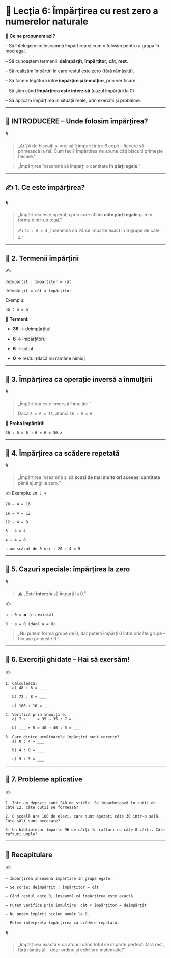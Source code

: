 # 📘 Lecția 6: Împărțirea cu rest zero a numerelor naturale

🎯 **Ce ne propunem azi?**

– Să înțelegem ce înseamnă împărțirea și cum o folosim pentru a grupa în mod egal.

 – Să cunoaștem termenii: **deîmpărțit**, **împărțitor**, **cât**, **rest**.

 – Să realizăm împărțiri în care restul este zero (fără rămășiță).

 – Să facem legătura între **împărțire și înmulțire**, prin verificare.

 – Să știm când **împărțirea este interzisă** (cazul împărțirii la 0).

 – Să aplicăm împărțirea în situații reale, prin exerciții și probleme.

------

## 🔔 INTRODUCERE – Unde folosim împărțirea?

🎙️

> „Ai 24 de biscuiți și vrei să îi împarți între 6 copii – fiecare să primească la fel.
>  Cum faci? Împărțirea ne spune câți biscuiți primește fiecare.”

> „Împărțirea înseamnă să împarți o cantitate **în părți egale**.”

------

## ✍️ 1. Ce este împărțirea?

🎙️

> „Împărțirea este operația prin care aflăm **câte părți egale** putem forma dintr-un total.”
>
> ✍️ `24 : 6 = 4`
>  „Înseamnă că 24 se împarte exact în 6 grupe de câte 4.”

------

## 🔹 2. Termenii împărțirii

✍️

```
deîmpărțit : împărțitor = cât

deîmpărțit = cât x împărțitor
```

Exemplu:

```
36 : 6 = 6
```

📘 **Termeni**:

- **36** → deîmpărțitul

- **6** → împărțitorul

- **6** → câtul

- **0** → restul (dacă nu rămâne nimic)

------

## 🔹 3. Împărțirea ca operație inversă a înmulțirii

🎙️

> „Împărțirea este inversul înmulțirii.”
>
> Dacă `6 × 6 = 36`, atunci `36 : 6 = 6`

📘 **Proba împărțirii**:

```
36 : 6 = 6 → 6 × 6 = 36 ✔
```

------

## 🔹 4. Împărțirea ca scădere repetată

🎙️

> „Împărțirea înseamnă și să **scazi de mai multe ori aceeași cantitate** până ajungi la zero.”

✍️ Exemplu: `20 : 4`

```
20 − 4 = 16

16 − 4 = 12  

12 − 4 = 8  

8 − 4 = 4  

4 − 4 = 0

→ am scăzut de 5 ori → 20 : 4 = 5
```

------

## 🔹 5. Cazuri speciale: împărțirea la zero

🎙️

> ⚠️ „Este **interzis** să împarți la 0.”

✍️

```
a : 0 = ❌ (nu există)

0 : a = 0 (dacă a ≠ 0)
```

> „Nu putem forma grupe de 0, dar putem împărți 0 între oricâte grupe – fiecare primește 0.”

------

## 🔹 6. Exerciții ghidate – Hai să exersăm!

✍️

```
1. Calculează:
   a) 48 : 6 = ___

   b) 72 : 8 = ___

   c) 100 : 10 = ___

2. Verifică prin înmulțire:
   a) 7 × ___ = 35 → 35 : 7 = ___

   b) ___ × 5 = 40 → 40 : 5 = ___

3. Care dintre următoarele împărțiri sunt corecte?
   a) 0 : 4 = ___  

   b) 4 : 0 = ___  

   c) 9 : 3 = ___
```

------

## 🔹 7. Probleme aplicative

✍️

```
1. Într-un depozit sunt 240 de sticle. Se împachetează în cutii de câte 12. Câte cutii se formează?

2. O școală are 180 de elevi, care sunt așezați câte 30 într-o sală. Câte săli sunt necesare?

3. Un bibliotecar împarte 96 de cărți în rafturi cu câte 8 cărți. Câte rafturi umple?
```

------

## 🔁 Recapitulare

✍️

```
– Împărțirea înseamnă împărțire în grupe egale.  

– Se scrie: deîmpărțit : împărțitor = cât  

– Când restul este 0, înseamnă că împărțirea este exactă. 

– Putem verifica prin înmulțire: cât × împărțitor = deîmpărțit  

– Nu putem împărți niciun număr la 0.  

– Putem interpreta împărțirea ca scădere repetată.
```

🎙️

> „Împărțirea exactă e ca atunci când totul se împarte perfect: fără rest, fără rămășiță – doar ordine și echilibru matematic!”

